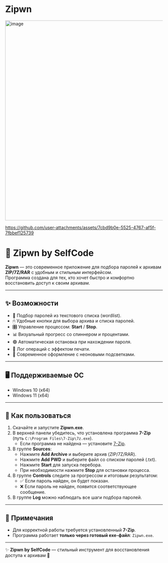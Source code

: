 # Zipwn


<img width="612" height="639" alt="image" src="https://github.com/user-attachments/assets/dfb168f3-9e9f-4783-8d9b-2f9ad6d1e500" />



https://github.com/user-attachments/assets/7cbd9b0e-5525-4767-af5f-7fbbef125739




# 🔐 Zipwn by SelfCode

**Zipwn** — это современное приложение для подбора паролей к архивам **ZIP/7Z/RAR** с удобным и стильным интерфейсом.  
Программа создана для тех, кто хочет быстро и комфортно восстановить доступ к своим архивам.  

---

## ✨ Возможности
- 🚀 Подбор паролей из текстового списка (wordlist).  
- 🖱 Удобные кнопки для выбора архива и списка паролей.  
- 🎛 Управление процессом: **Start** / **Stop**.  
- 📊 Визуальный прогресс со спиннером и процентами.  
- 🟢 Автоматическая остановка при нахождении пароля.  
- 📜 Лог операций с эффектом печати.  
- 🌌 Современное оформление с неоновыми подсветками.  

---

## 🖥 Поддерживаемые ОС
- Windows 10 (x64)  
- Windows 11 (x64)  

---

## 📖 Как пользоваться
1. Скачайте и запустите **Zipwn.exe**.  
2. В верхней панели убедитесь, что установлена программа **7-Zip** (путь `C:\Program Files\7-Zip\7z.exe`).  
   - Если программа не найдена — установите [7-Zip](https://www.7-zip.org/).  
3. В группе **Sources**:  
   - Нажмите **Add Archive** и выберите архив (ZIP/7Z/RAR).  
   - Нажмите **Add PWD** и выберите файл со списком паролей (.txt).  
   - Нажмите **Start** для запуска перебора.  
   - При необходимости нажмите **Stop** для остановки процесса.  
4. В группе **Controls** следите за прогрессом и итоговым результатом:  
   - ✅ Если пароль найден, он будет показан.  
   - ❌ Если пароль не найден, появится соответствующее сообщение.  
5. В группе **Log** можно наблюдать все шаги подбора паролей.  

---

## 📌 Примечания
- Для корректной работы требуется установленный **7-Zip**.  
- Программа работает **только через готовый exe-файл**: `Zipwn.exe`.  

---

✨ **Zipwn by SelfCode** — стильный инструмент для восстановления доступа к архивам 🔐

